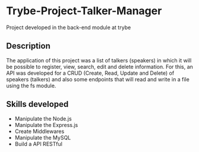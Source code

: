 # Trybe-Project-Talker-Manager

Project developed in the back-end module at trybe

## Description

The application of this project was a list of talkers (speakers) in which it will be possible to register, view, search, edit and delete information.
For this, an API was developed for a CRUD (Create, Read, Update and Delete) of speakers (talkers) and also some endpoints that will read and write in a file using the fs module.

## Skills developed

- Manipulate the Node.js
- Manipulate the Express.js
- Create Middlewares
- Manipulate the MySQL
- Build a API RESTful
